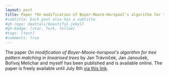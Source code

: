 ```yaml
---
layout: post
title: Paper *On modification of Boyer-Moore-Horspool's algorithm for tree pattern matching in linearised trees* published
#subtitle: Each post also has a subtitle
#gh-repo: daattali/beautiful-jekyll
#gh-badge: [star, fork, follow]
#tags: [test]
#comments: true
---
```


The paper *On modification of Boyer-Moore-horspool's algorithm for tree pattern matching in linearised trees* by Jan Trávníček, Jan Janoušek, Bořivoj Melichar and myself has been published and is available online. The paper is freely available until July 8th [via this link](https://authors.elsevier.com/c/1b5Jr15DaI4N5P#.Xt99HbKi6MU).
